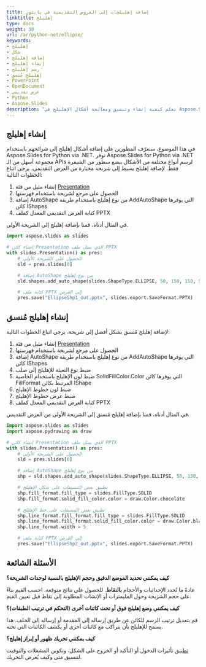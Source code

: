 ```yaml
---
title: إضافة إهليلجات إلى العروض التقديمية في بايثون
linktitle: إهليلج
type: docs
weight: 30
url: /ar/python-net/ellipse/
keywords:
- إهليلج
- شكل
- إضافة إهليلج
- إنشاء إهليلج
- رسم إهليلج
- إهليلج مُنسق
- PowerPoint
- OpenDocument
- عرض تقديمي
- Python
- Aspose.Slides
description: "تعلم كيفية إنشاء وتنسيق ومعالجة أشكال الإهليلج في Aspose.Slides for Python via .NET عبر عروض PPT وPPTX وODP — مع أمثلة على الشيفرة."
---
```


## **إنشاء إهليلج**
في هذا الموضوع، سنعرّف المطورين على إضافة أشكال إهليلج إلى شرائحهم باستخدام Aspose.Slides for Python via .NET. توفر Aspose.Slides for Python via .NET مجموعة أسهل من الـ APIs لرسم أنواع مختلفة من الأشكال ببضع سطور من الشيفرة فقط. لإضافة إهليلج بسيط إلى شريحة مختارة من العرض التقديمي، يرجى اتباع الخطوات التالية:

1. إنشاء مثيل من فئة [Presentation](https://reference.aspose.com/slides/python-net/aspose.slides/presentation/) 
2. الحصول على مرجع لشريحة باستخدام فهرستها
3. إضافة AutoShape من نوع إهليلج باستخدام طريقة AddAutoShape التي يوفرها كائن IShapes
4. كتابة العرض التقديمي المعدل كملف PPTX

في المثال أدناه، قمنا بإضافة إهليلج إلى الشريحة الأولى.

```py
import aspose.slides as slides

# إنشاء كائن Presentation الذي يمثل ملف PPTX
with slides.Presentation() as pres:
    # الحصول على الشريحة الأولى
    sld = pres.slides[0]

    # إضافة AutoShape من نوع إهليلج
    sld.shapes.add_auto_shape(slides.ShapeType.ELLIPSE, 50, 150, 150, 50)

    # كتابة ملف PPTX إلى القرص
    pres.save("EllipseShp1_out.pptx", slides.export.SaveFormat.PPTX)
```

## **إنشاء إهليلج مُنسق**
لإضافة إهليلج مُنسق بشكل أفضل إلى شريحة، يرجى اتباع الخطوات التالية:

1. إنشاء مثيل من فئة [Presentation](https://reference.aspose.com/slides/python-net/aspose.slides/presentation/) 
2. الحصول على مرجع لشريحة باستخدام فهرستها
3. إضافة AutoShape من نوع إهليلج باستخدام طريقة AddAutoShape التي يوفرها كائن IShapes
4. ضبط نوع التعبئة للإهليلج إلى صلب
5. ضبط لون الإهليلج باستخدام الخاصية SolidFillColor.Color التي يوفرها كائن FillFormat المرتبط بكائن IShape
6. ضبط لون خطوط الإهليلج
7. ضبط عرض خطوط الإهليلج
8. كتابة العرض التقديمي المعدل كملف PPTX

في المثال أدناه، قمنا بإضافة إهليلج مُنسق إلى الشريحة الأولى من العرض التقديمي.

```py
import aspose.slides as slides
import aspose.pydrawing as draw

# إنشاء كائن Presentation الذي يمثل ملف PPTX
with slides.Presentation() as pres:
    # الحصول على الشريحة الأولى
    sld = pres.slides[0]

    # إضافة AutoShape من نوع إهليلج
    shp = sld.shapes.add_auto_shape(slides.ShapeType.ELLIPSE, 50, 150, 150, 50)

    # تطبيق بعض التنسيقات على شكل الإهليلج
    shp.fill_format.fill_type = slides.FillType.SOLID
    shp.fill_format.solid_fill_color.color = draw.Color.chocolate

    # تطبيق بعض التنسيقات على خط الإهليلج
    shp.line_format.fill_format.fill_type = slides.FillType.SOLID
    shp.line_format.fill_format.solid_fill_color.color = draw.Color.black
    shp.line_format.width = 5

    # كتابة ملف PPTX إلى القرص
    pres.save("EllipseShp2_out.pptx", slides.export.SaveFormat.PPTX)
```

## **الأسئلة الشائعة**

**كيف يمكنني تحديد الموضع الدقيق وحجم الإهليلج بالنسبة لوحدات الشريحة؟**

عادةً ما تُحدد الإحداثيات والأحجام **بالنقاط**. للحصول على نتائج متوقعة، احسب القيم بناءً على حجم الشريحة وحول المليمترات أو الإنشات المطلوبة إلى نقاط قبل تعيين القيم.

**كيف يمكنني وضع إهليلج فوق أو تحت كائنات أخرى (التحكم في ترتيب الطبقات)؟**

قم بتعديل ترتيب الرسم للكائن عن طريق إرساله إلى المقدمة أو إرساله إلى الخلف. هذا يسمح للإهليلج بأن يتراكب مع كائنات أخرى أو يكشف الكائنات التي تحته.

**كيف يمكنني تحريك ظهور أو إبراز إهليلج؟**

[تطبيق](/slides/ar/python-net/shape-animation/) تأثيرات الدخول أو التأكيد أو الخروج على الشكل، وتكوين المشغلات والتوقيت لتنسيق متى وكيف يُعرض التحريك.